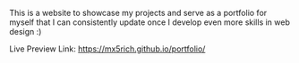This is a website to showcase my projects and serve as a portfolio for myself that I can consistently update once I develop even more skills in web design :)

Live Preview Link: https://mx5rich.github.io/portfolio/